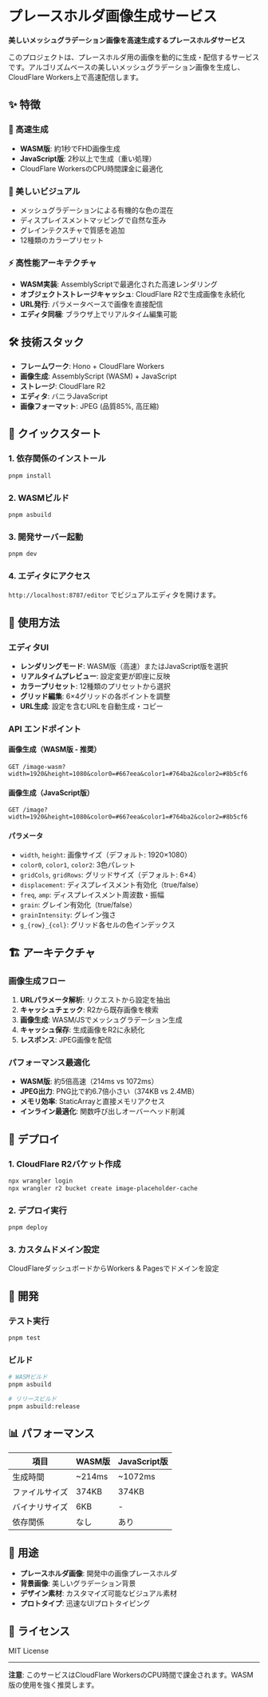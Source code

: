# プレースホルダ画像生成サービス

**美しいメッシュグラデーション画像を高速生成するプレースホルダサービス**

このプロジェクトは、プレースホルダ用の画像を動的に生成・配信するサービスです。アルゴリズムベースの美しいメッシュグラデーション画像を生成し、CloudFlare Workers上で高速配信します。

## ✨ 特徴

### 🚀 高速生成
- **WASM版**: 約1秒でFHD画像生成
- **JavaScript版**: 2秒以上で生成（重い処理）
- CloudFlare WorkersのCPU時間課金に最適化

### 🎨 美しいビジュアル
- メッシュグラデーションによる有機的な色の混在
- ディスプレイスメントマッピングで自然な歪み
- グレインテクスチャで質感を追加
- 12種類のカラープリセット

### ⚡ 高性能アーキテクチャ
- **WASM実装**: AssemblyScriptで最適化された高速レンダリング
- **オブジェクトストレージキャッシュ**: CloudFlare R2で生成画像を永続化
- **URL発行**: パラメータベースで画像を直接配信
- **エディタ同梱**: ブラウザ上でリアルタイム編集可能

## 🛠️ 技術スタック

- **フレームワーク**: Hono + CloudFlare Workers
- **画像生成**: AssemblyScript (WASM) + JavaScript
- **ストレージ**: CloudFlare R2
- **エディタ**: バニラJavaScript
- **画像フォーマット**: JPEG (品質85%, 高圧縮)

## 🚀 クイックスタート

### 1. 依存関係のインストール
```bash
pnpm install
```

### 2. WASMビルド
```bash
pnpm asbuild
```

### 3. 開発サーバー起動
```bash
pnpm dev
```

### 4. エディタにアクセス
`http://localhost:8787/editor` でビジュアルエディタを開けます。

## 📖 使用方法

### エディタUI
- **レンダリングモード**: WASM版（高速）またはJavaScript版を選択
- **リアルタイムプレビュー**: 設定変更が即座に反映
- **カラープリセット**: 12種類のプリセットから選択
- **グリッド編集**: 6×4グリッドの各ポイントを調整
- **URL生成**: 設定を含むURLを自動生成・コピー

### API エンドポイント

#### 画像生成（WASM版 - 推奨）
```
GET /image-wasm?width=1920&height=1080&color0=#667eea&color1=#764ba2&color2=#8b5cf6
```

#### 画像生成（JavaScript版）
```
GET /image?width=1920&height=1080&color0=#667eea&color1=#764ba2&color2=#8b5cf6
```

#### パラメータ
- `width`, `height`: 画像サイズ（デフォルト: 1920×1080）
- `color0`, `color1`, `color2`: 3色パレット
- `gridCols`, `gridRows`: グリッドサイズ（デフォルト: 6×4）
- `displacement`: ディスプレイスメント有効化（true/false）
- `freq`, `amp`: ディスプレイスメント周波数・振幅
- `grain`: グレイン有効化（true/false）
- `grainIntensity`: グレイン強さ
- `g_{row}_{col}`: グリッド各セルの色インデックス

## 🏗️ アーキテクチャ

### 画像生成フロー
1. **URLパラメータ解析**: リクエストから設定を抽出
2. **キャッシュチェック**: R2から既存画像を検索
3. **画像生成**: WASM/JSでメッシュグラデーション生成
4. **キャッシュ保存**: 生成画像をR2に永続化
5. **レスポンス**: JPEG画像を配信

### パフォーマンス最適化
- **WASM版**: 約5倍高速（214ms vs 1072ms）
- **JPEG出力**: PNG比で約6.7倍小さい（374KB vs 2.4MB）
- **メモリ効率**: StaticArrayと直接メモリアクセス
- **インライン最適化**: 関数呼び出しオーバーヘッド削減

## 🚀 デプロイ

### 1. CloudFlare R2バケット作成
```bash
npx wrangler login
npx wrangler r2 bucket create image-placeholder-cache
```

### 2. デプロイ実行
```bash
pnpm deploy
```

### 3. カスタムドメイン設定
CloudFlareダッシュボードからWorkers & Pagesでドメインを設定

## 🔧 開発

### テスト実行
```bash
pnpm test
```

### ビルド
```bash
# WASMビルド
pnpm asbuild

# リリースビルド
pnpm asbuild:release
```

## 📊 パフォーマンス

| 項目 | WASM版 | JavaScript版 |
|------|--------|-------------|
| 生成時間 | ~214ms | ~1072ms |
| ファイルサイズ | 374KB | 374KB |
| バイナリサイズ | 6KB | - |
| 依存関係 | なし | あり |

## 🎯 用途

- **プレースホルダ画像**: 開発中の画像プレースホルダ
- **背景画像**: 美しいグラデーション背景
- **デザイン素材**: カスタマイズ可能なビジュアル素材
- **プロトタイプ**: 迅速なUIプロトタイピング

## 📝 ライセンス

MIT License

---

**注意**: このサービスはCloudFlare WorkersのCPU時間で課金されます。WASM版の使用を強く推奨します。